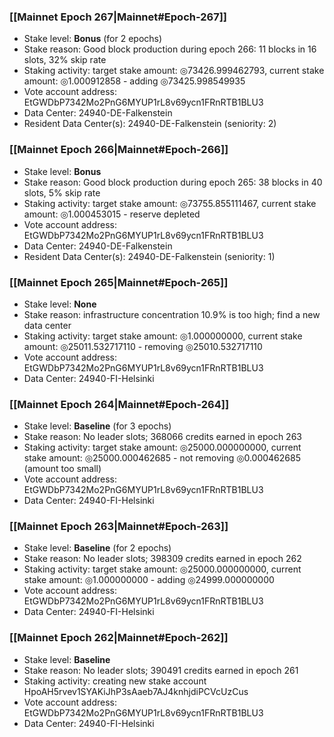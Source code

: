 ### [[Mainnet Epoch 267|Mainnet#Epoch-267]]
* Stake level: **Bonus** (for 2 epochs)
* Stake reason: Good block production during epoch 266: 11 blocks in 16 slots, 32% skip rate
* Staking activity: target stake amount: ◎73426.999462793, current stake amount: ◎1.000912858 - adding ◎73425.998549935
* Vote account address: EtGWDbP7342Mo2PnG6MYUP1rL8v69ycn1FRnRTB1BLU3
* Data Center: 24940-DE-Falkenstein
* Resident Data Center(s): 24940-DE-Falkenstein (seniority: 2)
### [[Mainnet Epoch 266|Mainnet#Epoch-266]]
* Stake level: **Bonus**
* Stake reason: Good block production during epoch 265: 38 blocks in 40 slots, 5% skip rate
* Staking activity: target stake amount: ◎73755.855111467, current stake amount: ◎1.000453015 - reserve depleted
* Vote account address: EtGWDbP7342Mo2PnG6MYUP1rL8v69ycn1FRnRTB1BLU3
* Data Center: 24940-DE-Falkenstein
* Resident Data Center(s): 24940-DE-Falkenstein (seniority: 1)
### [[Mainnet Epoch 265|Mainnet#Epoch-265]]
* Stake level: **None**
* Stake reason: infrastructure concentration 10.9% is too high; find a new data center
* Staking activity: target stake amount: ◎1.000000000, current stake amount: ◎25011.532717110 - removing ◎25010.532717110
* Vote account address: EtGWDbP7342Mo2PnG6MYUP1rL8v69ycn1FRnRTB1BLU3
* Data Center: 24940-FI-Helsinki
### [[Mainnet Epoch 264|Mainnet#Epoch-264]]
* Stake level: **Baseline** (for 3 epochs)
* Stake reason: No leader slots; 368066 credits earned in epoch 263
* Staking activity: target stake amount: ◎25000.000000000, current stake amount: ◎25000.000462685 - not removing ◎0.000462685 (amount too small)
* Vote account address: EtGWDbP7342Mo2PnG6MYUP1rL8v69ycn1FRnRTB1BLU3
* Data Center: 24940-FI-Helsinki
### [[Mainnet Epoch 263|Mainnet#Epoch-263]]
* Stake level: **Baseline** (for 2 epochs)
* Stake reason: No leader slots; 398309 credits earned in epoch 262
* Staking activity: target stake amount: ◎25000.000000000, current stake amount: ◎1.000000000 - adding ◎24999.000000000
* Vote account address: EtGWDbP7342Mo2PnG6MYUP1rL8v69ycn1FRnRTB1BLU3
* Data Center: 24940-FI-Helsinki
### [[Mainnet Epoch 262|Mainnet#Epoch-262]]
* Stake level: **Baseline**
* Stake reason: No leader slots; 390491 credits earned in epoch 261
* Staking activity: creating new stake account HpoAH5rvev1SYAKiJhP3sAaeb7AJ4knhjdiPCVcUzCus
* Vote account address: EtGWDbP7342Mo2PnG6MYUP1rL8v69ycn1FRnRTB1BLU3
* Data Center: 24940-FI-Helsinki